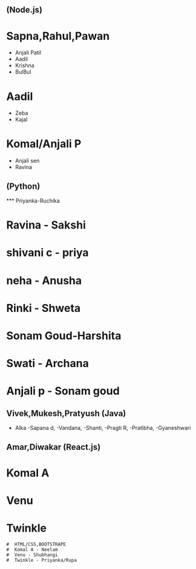 
## (Node.js)
# Sapna,Rahul,Pawan
- Anjali Patil
- Aadil
- Krishna
- BulBul
# Aadil
- Zeba
- Kajal
# Komal/Anjali P
- Anjali sen
- Ravina

## (Python)
*** Priyanka-Ruchika
# Ravina - Sakshi
# shivani c - priya
# neha - Anusha
# Rinki - Shweta
# Sonam Goud-Harshita
# Swati - Archana
# Anjali p - Sonam goud

## Vivek,Mukesh,Pratyush (Java)
- Alka
-Sapana d,
-Vandana,
-Shanti,
-Pragti R,
-Pratibha,
-Gyaneshwari

## Amar,Diwakar (React.js)
# Komal A
# Venu 
# Twinkle
    
    #  HTML/CSS,BOOTSTRAPE
    #  Komal A - Neelam
    #  Venu - Shubhangi
    #  Twinkle - Priyanka/Rupa
